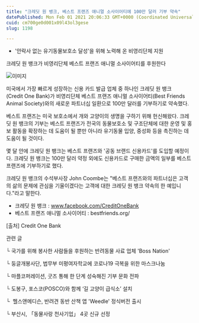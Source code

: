 ```yaml
---
title: "크레딧 원 뱅크, 베스트 프랜즈 애니멀 소사이어티에 100만 달러 기부 약속"
datePublished: Mon Feb 01 2021 20:06:33 GMT+0000 (Coordinated Universal Time)
cuid: cm700ge0d001x09l43ol3gese
slug: 1198

---
```



- '안락사 없는 유기동물보호소 달성'을 위해 노력해 온 비영리단체 지원

크레딧 원 뱅크가 비영리단체 베스트 프랜즈 애니멀 소사이어티를 후원한다

![이미지](https://cdn.hashnode.com/res/hashnode/image/upload/v1739249849469/7c0b2437-6301-43a5-83f8-e332693795d1.jpeg)

미국에서 가장 빠르게 성장하는 신용 ​카드 발급 업체 중 하나인 크레딧 원 뱅크(Credit One Bank)가 비영리단체 베스트 프랜즈 애니멀 소사이어티(Best Friends Animal Society)와의 새로운 파트너십 일환으로 100만 달러를 기부하기로 약속했다.

베스트 프랜즈는 미국 보호소에서 개와 고양이의 생명을 구하기 위해 헌신해왔다. 크레딧 원 뱅크의 기부는 베스트 프랜즈가 전국의 동물보호소 및 구조단체에 대한 운영 및 홍보 활동을 확장하는 데 도움이 될 뿐만 아니라 유기동물 입양, 중성화 등을 촉진하는 데 도움이 될 것이다.

몇 달 안에 크레딧 원 뱅크는 베스트 프랜즈와 '공동 브랜드 신용카드'를 도입할 예정이다. 크레딧 원 뱅크는 100만 달러 약정 외에도 신용카드로 구매한 금액의 일부를 베스트 프랜즈에 기부하기로 했다.

크레딧 원 뱅크의 수석부사장 John Coombe는 "베스트 프랜즈와의 파트너십은 고객의 삶의 문제에 관심을 기울이겠다는 고객에 대한 크레딧 원 뱅크 약속의 한 예입니다."라고 말한다.

- 크레딧 원 뱅크 : www.facebook.com/CreditOneBank
- 베스트 프랜즈 애니멀 소사이어티 : bestfriends.org/

[출처] Credit One Bank

관련 글

└ 국가를 위해 봉사한 사람들을 후원하는 반려동물 사료 업체 'Boss Nation'

└ 둥글개봉사단, 법무부 미평여자학교에 코로나19 극복을 위한 마스크나눔

└ 마플코퍼레이션, 굿즈 통해 한 단계 성숙해진 기부 문화 전파

└ 도봉구, 포스코(POSCO)와 함께 ‘길 고양이 급식소’ 설치

└  헬스앤메디슨, 반려견 동반 산책 앱 'Weedle' 정식버전 출시

└ 부산시, 「동물사랑 천사기업」 4곳 신규 선정